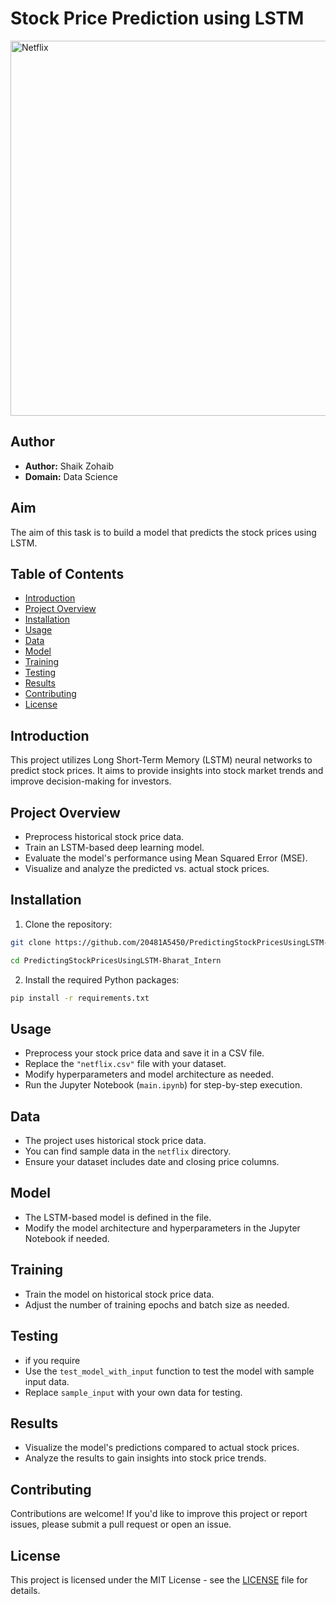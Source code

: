 # Stock Price Prediction using LSTM
<img src="https://th.bing.com/th/id/OIG.LQckMHChShh4UAUG5HA8?pid=ImgGn" alt="Netflix" width="2000" height="600">

## Author

- **Author:** Shaik Zohaib
- **Domain:** Data Science

## Aim

The aim of this task is to build a model that predicts the stock prices using LSTM.
## Table of Contents
- [Introduction](#introduction)
- [Project Overview](#project-overview)
- [Installation](#installation)
- [Usage](#usage)
- [Data](#data)
- [Model](#model)
- [Training](#training)
- [Testing](#testing)
- [Results](#results)
- [Contributing](#contributing)
- [License](#license)

## Introduction

This project utilizes Long Short-Term Memory (LSTM) neural networks to predict stock prices. It aims to provide insights into stock market trends and improve decision-making for investors.

## Project Overview

- Preprocess historical stock price data.
- Train an LSTM-based deep learning model.
- Evaluate the model's performance using Mean Squared Error (MSE).
- Visualize and analyze the predicted vs. actual stock prices.

## Installation

1. Clone the repository:

```bash
git clone https://github.com/20481A5450/PredictingStockPricesUsingLSTM-Bharat_Intern.git
```
```bash
cd PredictingStockPricesUsingLSTM-Bharat_Intern
```

2. Install the required Python packages:

```bash
pip install -r requirements.txt
```

## Usage

- Preprocess your stock price data and save it in a CSV file.
- Replace the `"netflix.csv"` file with your dataset.
- Modify hyperparameters and model architecture as needed.
- Run the Jupyter Notebook (`main.ipynb`) for step-by-step execution.

## Data

- The project uses historical stock price data.
- You can find sample data in the `netflix` directory.
- Ensure your dataset includes date and closing price columns.

## Model

- The LSTM-based model is defined in the file.
- Modify the model architecture and hyperparameters in the Jupyter Notebook if needed.

## Training

- Train the model on historical stock price data.
- Adjust the number of training epochs and batch size as needed.

## Testing

- if you require
- Use the `test_model_with_input` function to test the model with sample input data.
- Replace `sample_input` with your own data for testing.

## Results

- Visualize the model's predictions compared to actual stock prices.
- Analyze the results to gain insights into stock price trends.

## Contributing

Contributions are welcome! If you'd like to improve this project or report issues, please submit a pull request or open an issue.

## License

This project is licensed under the MIT License - see the [LICENSE](LICENSE) file for details.

